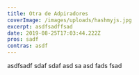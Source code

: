 ```yaml
---
title: Otra de Adpiradores
coverImage: /images/uploads/hashmyjs.jpg
excerpt: asdfsadffsad
date: 2019-08-25T17:03:44.222Z
pros: sadf
contras: asdf
---
```

asdfsadf sdaf sdaf asd sa asd fads fsad
